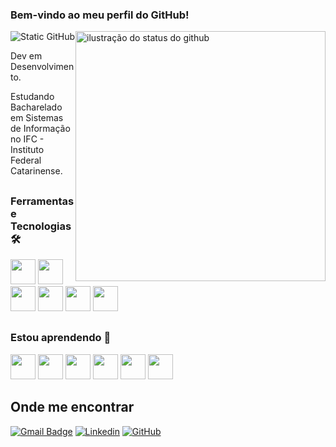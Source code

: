 ###  Bem-vindo ao meu perfil do GitHub!

<img src="https://github-readme-stats.vercel.app/api?username=JoseEnioSegundo&show_icons=true&title_color=783c00&text_color=af552e&icon_color=783c00&bg_color=f8efd4&cache_seconds=86400" alt="ilustração do status do github" style="float:right;" width="400">

<img src="https://img.shields.io/static/v1?label=Overview&message=JoseEnioSegundo&color=f8efd4&style=for-the-badge&logo=GitHub" alt="Static GitHub">

<p>Dev em Desenvolvimento.</p>
<p>Estudando Bacharelado em Sistemas de Informação no IFC - Instituto Federal Catarinense.</p>

##

### Ferramentas e Tecnologias 🛠
<p align="left">
  <img src="https://cdn.jsdelivr.net/gh/devicons/devicon/icons/python/python-original.svg" width="40" height="40"/> 
  <img src="https://cdn.jsdelivr.net/gh/devicons/devicon/icons/javascript/javascript-original.svg" width="40" height="40"/>
  <img src="https://cdn.jsdelivr.net/gh/devicons/devicon/icons/vuejs/vuejs-original.svg" width="40" height="40"/>
  <img src="https://cdn.jsdelivr.net/gh/devicons/devicon/icons/vscode/vscode-original.svg" width="40" height="40"/>
  <img src="https://cdn.jsdelivr.net/gh/devicons/devicon/icons/html5/html5-original.svg" width="40" height="40"/>
  <img src="https://cdn.jsdelivr.net/gh/devicons/devicon/icons/css3/css3-original.svg" width="40" height="40"/>                         
</p>

##

### Estou aprendendo 🚀
<p align="left">
  <img src="https://cdn.jsdelivr.net/gh/devicons/devicon/icons/django/django-plain-wordmark.svg" width="40" height="40"/>
  <img src="https://cdn.jsdelivr.net/gh/devicons/devicon/icons/linux/linux-original.svg" width="40" height="40"/>
  <img src="https://cdn.jsdelivr.net/gh/devicons/devicon/icons/mysql/mysql-original-wordmark.svg" width="40" height="40"/>
  <img src="https://cdn.jsdelivr.net/gh/devicons/devicon/icons/nodejs/nodejs-original-wordmark.svg" width="40" height="40"/>
  <img src="https://cdn.jsdelivr.net/gh/devicons/devicon/icons/git/git-original.svg" width="40" height="40"/>
  <img src="https://cdn.jsdelivr.net/gh/devicons/devicon/icons/bash/bash-original.svg" width="40" height="40"/>    
</p>

##

## Onde me encontrar

[![Gmail Badge](https://img.shields.io/badge/-jose.ardinoseg@gmail.com-006bed?style=flat-square&logo=Gmail&logoColor=white&link=mailto:jose.ardinoseg@gmail.com)](mailto:jose.ardinoseg@gmail.com)
[![Linkedin](https://img.shields.io/badge/-JoseEnioSegundo-beige?style=flat-square&logo=Linkedin&logoColor=blue)](https://www.linkedin.com/in/josé-enio-ardino-segundo-a02a64249)
[![GitHub](https://img.shields.io/github/followers/JoseEnioSegundo?label=follow&style=social)](https://github.com/JoseEnioSegundo)
